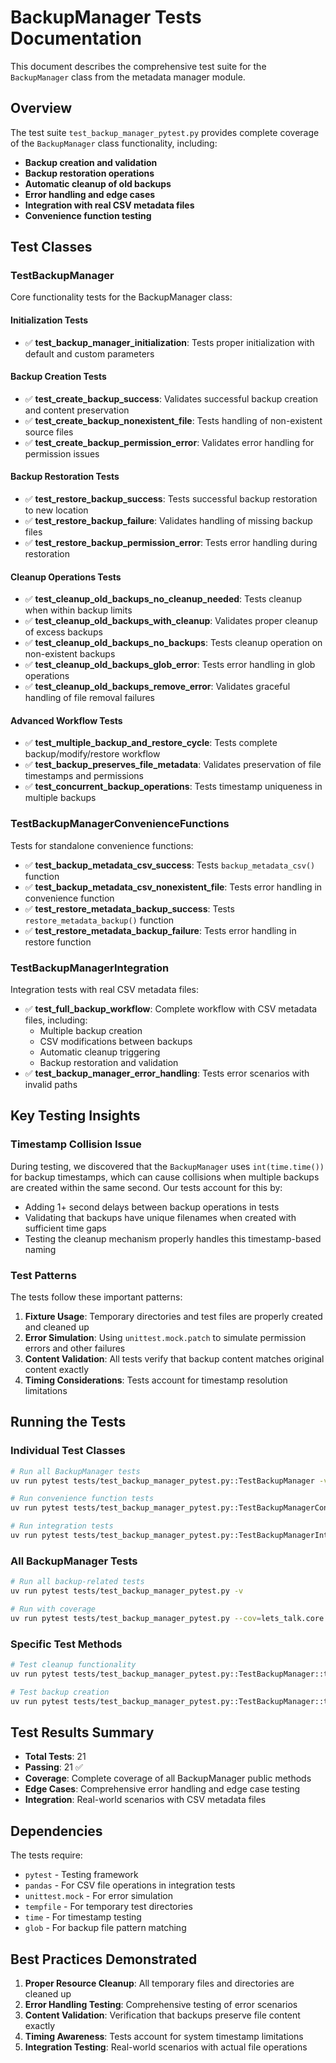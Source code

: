 # BackupManager Tests Documentation

This document describes the comprehensive test suite for the `BackupManager` class from the metadata manager module.

## Overview

The test suite `test_backup_manager_pytest.py` provides complete coverage of the `BackupManager` class functionality, including:

- **Backup creation and validation**
- **Backup restoration operations**
- **Automatic cleanup of old backups**
- **Error handling and edge cases**
- **Integration with real CSV metadata files**
- **Convenience function testing**

## Test Classes

### TestBackupManager

Core functionality tests for the BackupManager class:

#### Initialization Tests
- ✅ **test_backup_manager_initialization**: Tests proper initialization with default and custom parameters

#### Backup Creation Tests
- ✅ **test_create_backup_success**: Validates successful backup creation and content preservation
- ✅ **test_create_backup_nonexistent_file**: Tests handling of non-existent source files
- ✅ **test_create_backup_permission_error**: Validates error handling for permission issues

#### Backup Restoration Tests
- ✅ **test_restore_backup_success**: Tests successful backup restoration to new location
- ✅ **test_restore_backup_failure**: Validates handling of missing backup files
- ✅ **test_restore_backup_permission_error**: Tests error handling during restoration

#### Cleanup Operations Tests
- ✅ **test_cleanup_old_backups_no_cleanup_needed**: Tests cleanup when within backup limits
- ✅ **test_cleanup_old_backups_with_cleanup**: Validates proper cleanup of excess backups
- ✅ **test_cleanup_old_backups_no_backups**: Tests cleanup operation on non-existent backups
- ✅ **test_cleanup_old_backups_glob_error**: Tests error handling in glob operations
- ✅ **test_cleanup_old_backups_remove_error**: Validates graceful handling of file removal failures

#### Advanced Workflow Tests
- ✅ **test_multiple_backup_and_restore_cycle**: Tests complete backup/modify/restore workflow
- ✅ **test_backup_preserves_file_metadata**: Validates preservation of file timestamps and permissions
- ✅ **test_concurrent_backup_operations**: Tests timestamp uniqueness in multiple backups

### TestBackupManagerConvenienceFunctions

Tests for standalone convenience functions:

- ✅ **test_backup_metadata_csv_success**: Tests `backup_metadata_csv()` function
- ✅ **test_backup_metadata_csv_nonexistent_file**: Tests error handling in convenience function
- ✅ **test_restore_metadata_backup_success**: Tests `restore_metadata_backup()` function
- ✅ **test_restore_metadata_backup_failure**: Tests error handling in restore function

### TestBackupManagerIntegration

Integration tests with real CSV metadata files:

- ✅ **test_full_backup_workflow**: Complete workflow with CSV metadata files, including:
  - Multiple backup creation
  - CSV modifications between backups
  - Automatic cleanup triggering
  - Backup restoration and validation
- ✅ **test_backup_manager_error_handling**: Tests error scenarios with invalid paths

## Key Testing Insights

### Timestamp Collision Issue

During testing, we discovered that the `BackupManager` uses `int(time.time())` for backup timestamps, which can cause collisions when multiple backups are created within the same second. Our tests account for this by:

- Adding 1+ second delays between backup operations in tests
- Validating that backups have unique filenames when created with sufficient time gaps
- Testing the cleanup mechanism properly handles this timestamp-based naming

### Test Patterns

The tests follow these important patterns:

1. **Fixture Usage**: Temporary directories and test files are properly created and cleaned up
2. **Error Simulation**: Using `unittest.mock.patch` to simulate permission errors and other failures
3. **Content Validation**: All tests verify that backup content matches original content exactly
4. **Timing Considerations**: Tests account for timestamp resolution limitations

## Running the Tests

### Individual Test Classes
```bash
# Run all BackupManager tests
uv run pytest tests/test_backup_manager_pytest.py::TestBackupManager -v

# Run convenience function tests
uv run pytest tests/test_backup_manager_pytest.py::TestBackupManagerConvenienceFunctions -v

# Run integration tests
uv run pytest tests/test_backup_manager_pytest.py::TestBackupManagerIntegration -v
```

### All BackupManager Tests
```bash
# Run all backup-related tests
uv run pytest tests/test_backup_manager_pytest.py -v

# Run with coverage
uv run pytest tests/test_backup_manager_pytest.py --cov=lets_talk.core.pipeline.services.metadata_manager
```

### Specific Test Methods
```bash
# Test cleanup functionality
uv run pytest tests/test_backup_manager_pytest.py::TestBackupManager::test_cleanup_old_backups_with_cleanup -v

# Test backup creation
uv run pytest tests/test_backup_manager_pytest.py::TestBackupManager::test_create_backup_success -v
```

## Test Results Summary

- **Total Tests**: 21
- **Passing**: 21 ✅
- **Coverage**: Complete coverage of all BackupManager public methods
- **Edge Cases**: Comprehensive error handling and edge case testing
- **Integration**: Real-world scenarios with CSV metadata files

## Dependencies

The tests require:
- `pytest` - Testing framework
- `pandas` - For CSV file operations in integration tests
- `unittest.mock` - For error simulation
- `tempfile` - For temporary test directories
- `time` - For timestamp testing
- `glob` - For backup file pattern matching

## Best Practices Demonstrated

1. **Proper Resource Cleanup**: All temporary files and directories are cleaned up
2. **Error Handling Testing**: Comprehensive testing of error scenarios
3. **Content Validation**: Verification that backups preserve file content exactly
4. **Timing Awareness**: Tests account for system timestamp limitations
5. **Integration Testing**: Real-world scenarios with actual file operations
